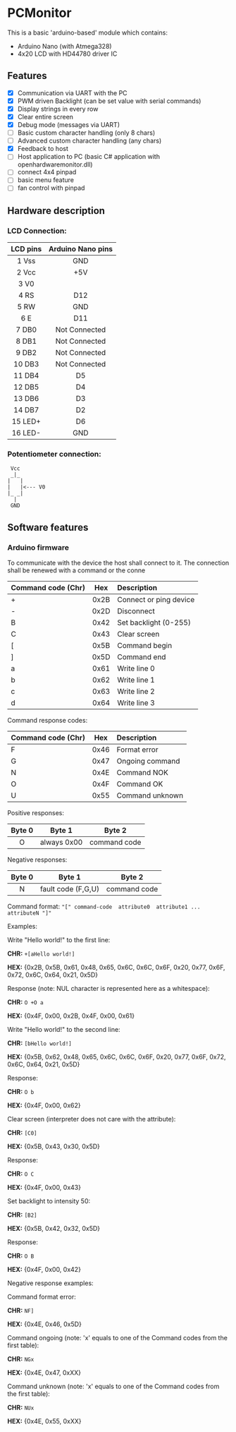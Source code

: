 # PCMonitor

This is a basic 'arduino-based' module which contains:
- Arduino Nano (with Atmega328)
- 4x20 LCD with HD44780 driver IC

## Features

- [x] Communication via UART with the PC
- [x] PWM driven Backlight (can be set value with serial commands)
- [x] Display strings in every row
- [x] Clear entire screen
- [x] Debug mode (messages via UART)
- [ ] Basic custom character handling (only 8 chars)
- [ ] Advanced custom character handling (any chars)
- [x] Feedback to host
- [ ] Host application to PC (basic C# application with openhardwaremonitor.dll)
- [ ] connect 4x4 pinpad
- [ ] basic menu feature
- [ ] fan control with pinpad

## Hardware description

### LCD Connection:

| LCD pins | Arduino Nano pins | 
|:--------:|:----------------:|
|  1 Vss    | GND                   |
|  2 Vcc    | +5V                   | 
|  3 V0      |                         | 
|  4 RS      | D12                   |
|  5 RW     | GND                   | 
|  6 E       | D11                    |
|  7 DB0    | Not Connected     |
|  8 DB1    | Not Connected     |
|  9 DB2    | Not Connected     |
| 10 DB3    | Not Connected     |
| 11 DB4    | D5                     |
| 12 DB5    | D4                     |
| 13 DB6    | D3                     |
| 14 DB7    | D2                     |
| 15 LED+   | D6                     |
| 16 LED-   | GND                   |


### Potentiometer connection:

     Vcc
     _|_
    |   |
    |   |<--- V0
    |_ _|
      |
     GND
     
## Software features

### Arduino firmware

To communicate with the device the host shall connect to it.
The connection shall be renewed with a command or the conne



| Command code (Chr) | Hex     | Description                    |
| :-------------------------- |:-------:|:----------------------------- |
|  +                                | 0x2B  | Connect or ping device  |
|  -                                 | 0x2D  | Disconnect                     |
|  B                                | 0x42  | Set backlight (0-255)     |
|  C                                | 0x43  | Clear screen                  |
|  [                                 | 0x5B  | Command begin            |
|  ]                                 | 0x5D  | Command end               |
|  a                                | 0x61  | Write line 0                    |
|  b                                | 0x62  | Write line 1                    |
|  c                                 | 0x63  | Write line 2                    |
|  d                                | 0x64  | Write line 3                    |

Command response codes:

| Command code (Chr)           | Hex      | Description                    |
| :-------------------------- |:-------:|:------------------------ |
|  F                                    | 0x46     | Format error                  |
|  G                                    | 0x47     | Ongoing command          |
|  N                                    | 0x4E     | Command NOK               |
|  O                                    | 0x4F     | Command OK                 |
|  U                                    | 0x55     | Command unknown         |


Positive responses:

| Byte 0 | Byte 1 | Byte 2 |
|:------:|:------:|:------:|
| O        | always 0x00 | command code |

Negative responses:

| Byte 0 | Byte 1 | Byte 2 |
|:------:|:------:|:------:|
| N        | fault code (F,G,U) | command code |


Command format:
`"[" command-code  attribute0  attribute1 ... attributeN "]"`


Examples:



Write "Hello world!" to the first line: 

**CHR:** `+[aHello world!]`
 
**HEX:** {0x2B, 0x5B, 0x61, 0x48, 0x65, 0x6C, 0x6C, 0x6F, 0x20, 0x77, 0x6F, 0x72, 0x6C, 0x64, 0x21, 0x5D}


Response (note: NUL character is represented here as a whitespace):

**CHR:** `O +O a`

**HEX:** {0x4F, 0x00, 0x2B, 0x4F, 0x00, 0x61}


Write "Hello world!" to the second line: 

**CHR:** `[bHello world!]`

**HEX:** {0x5B, 0x62, 0x48, 0x65, 0x6C, 0x6C, 0x6F, 0x20, 0x77, 0x6F, 0x72, 0x6C, 0x64, 0x21, 0x5D}


Response:

**CHR:** `O b`

**HEX:** {0x4F, 0x00, 0x62}


Clear screen (interpreter does not care with the attribute): 

**CHR:** `[C0]`

**HEX:** {0x5B, 0x43, 0x30, 0x5D}


Response:

**CHR:** `O C`

**HEX:** {0x4F, 0x00, 0x43}


Set backlight to intensity 50: 

**CHR:** `[B2]`

**HEX:** {0x5B, 0x42, 0x32, 0x5D}


Response:

**CHR:** `O B`

**HEX:** {0x4F, 0x00, 0x42}



Negative response examples:


Command format error:

**CHR:** `NF]`

**HEX:** {0x4E, 0x46, 0x5D}


Command ongoing (note: 'x' equals to one of the Command codes from the first table):

**CHR:** `NGx`

**HEX:** {0x4E, 0x47, 0xXX}


Command unknown (note: 'x' equals to one of the Command codes from the first table):

**CHR:** `NUx`

**HEX:** {0x4E, 0x55, 0xXX}


